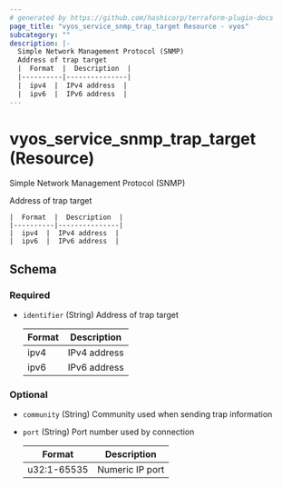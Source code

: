 ```yaml
---
# generated by https://github.com/hashicorp/terraform-plugin-docs
page_title: "vyos_service_snmp_trap_target Resource - vyos"
subcategory: ""
description: |-
  Simple Network Management Protocol (SNMP)
  Address of trap target
  |  Format  |  Description  |
  |----------|---------------|
  |  ipv4  |  IPv4 address  |
  |  ipv6  |  IPv6 address  |
---
```


# vyos_service_snmp_trap_target (Resource)

Simple Network Management Protocol (SNMP)

Address of trap target

    |  Format  |  Description  |
    |----------|---------------|
    |  ipv4  |  IPv4 address  |
    |  ipv6  |  IPv6 address  |



<!-- schema generated by tfplugindocs -->
## Schema

### Required

- `identifier` (String) Address of trap target

    |  Format  |  Description  |
    |----------|---------------|
    |  ipv4  |  IPv4 address  |
    |  ipv6  |  IPv6 address  |

### Optional

- `community` (String) Community used when sending trap information
- `port` (String) Port number used by connection

    |  Format  |  Description  |
    |----------|---------------|
    |  u32:1-65535  |  Numeric IP port  |
